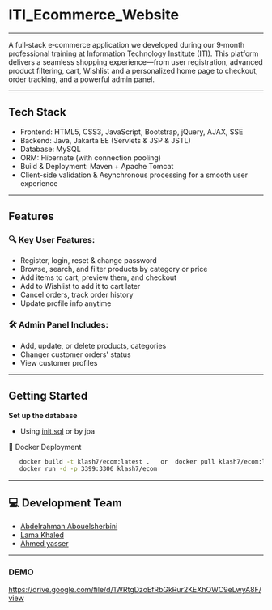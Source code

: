 # ITI_Ecommerce_Website

---

A full‑stack e‑commerce application we developed during our 9‑month professional training at Information Technology Institute (ITI). This platform delivers a seamless shopping experience—from user registration, advanced product filtering, cart, Wishlist and a personalized home page to checkout, order tracking, and a powerful admin panel.

---

##  Tech Stack

- Frontend: HTML5, CSS3, JavaScript, Bootstrap, jQuery, AJAX, SSE
- Backend: Java, Jakarta EE (Servlets & JSP & JSTL) 
- Database: MySQL 
- ORM: Hibernate (with connection pooling) 
- Build & Deployment: Maven + Apache Tomcat 
- Client-side validation & Asynchronous processing for a smooth user experience
---

## Features

### 🔍 Key User Features:

- Register, login, reset & change password 
- Browse, search, and filter products by category or price
- Add items to cart, preview them, and checkout 
- Add to Wishlist to add it to cart later
- Cancel orders, track order history 
- Update profile info anytime 

### 🛠️ Admin Panel Includes:

- Add, update, or delete products, categories
- Changer customer orders' status 
- View customer profiles 

---


## Getting Started


**Set up the database**
   - Using [init.sql](https://github.com/abdelrahman-sherbini/ITI_Ecommerce/blob/main/DB/init.sql) or by jpa

🐳 Docker Deployment
```bash
   docker build -t klash7/ecom:latest .   or  docker pull klash7/ecom:latest   
   docker run -d -p 3399:3306 klash7/ecom
```
---

## 💻 Development Team

- [Abdelrahman Abouelsherbini](https://github.com/abdelrahman-sherbini)
- [Lama Khaled](https://github.com/Lama-Khaled-Ismail)
- [Ahmed yasser](https://github.com/ahmedelbrmbaly)

---

### DEMO

https://drive.google.com/file/d/1WRtgDzoEfRbGkRur2KEXhOWC9eLwyA8F/view